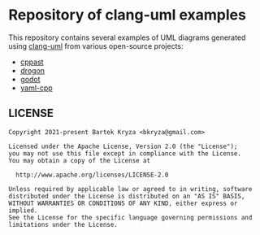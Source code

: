 # Repository of clang-uml examples

This repository contains several examples of UML diagrams generated using [clang-uml](https://github.com/bkryza/clang-uml) from various open-source projects:

* [cppast](./cppast/README.md)
* [drogon](./drogon/README.md)
* [godot](./godot/README.md)
* [yaml-cpp](./yaml-cpp/README.md)

## LICENSE

    Copyright 2021-present Bartek Kryza <bkryza@gmail.com>

    Licensed under the Apache License, Version 2.0 (the "License");
    you may not use this file except in compliance with the License.
    You may obtain a copy of the License at

      http://www.apache.org/licenses/LICENSE-2.0

    Unless required by applicable law or agreed to in writing, software
    distributed under the License is distributed on an "AS IS" BASIS,
    WITHOUT WARRANTIES OR CONDITIONS OF ANY KIND, either express or implied.
    See the License for the specific language governing permissions and
    limitations under the License.


